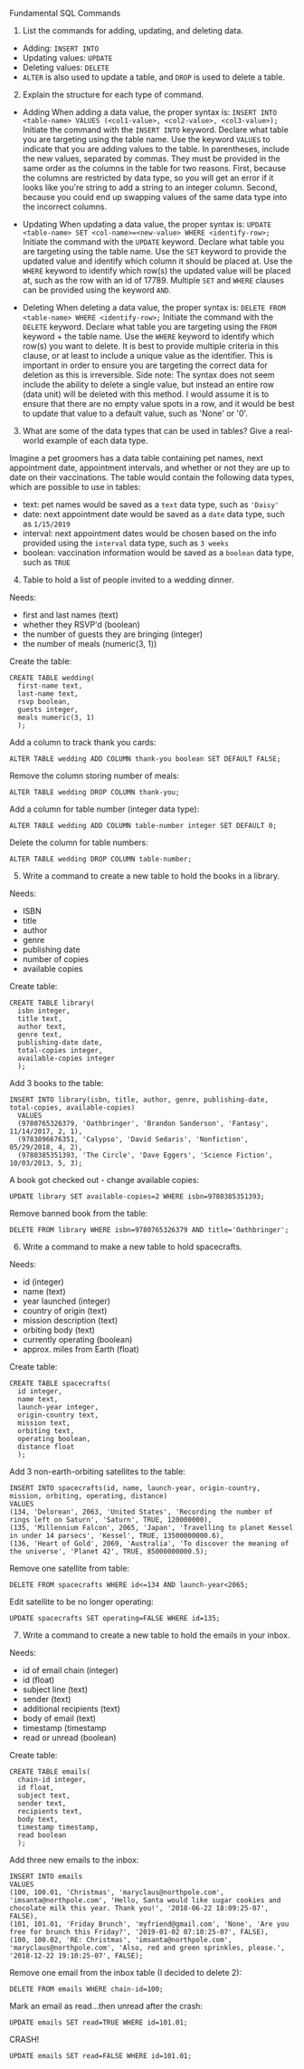 Fundamental SQL Commands

1. List the commands for adding, updating, and deleting data.

- Adding: `INSERT INTO`
- Updating values: `UPDATE`
- Deleting values: `DELETE`
- `ALTER` is also used to update a table, and `DROP` is used to delete a table.


2. Explain the structure for each type of command.

- Adding
When adding a data value, the proper syntax is:
`INSERT INTO <table-name> VALUES (<col1-value>, <col2-value>, <col3-value>);`
Initiate the command with the `INSERT INTO` keyword. Declare what table you are targeting using the table name. Use the keyword `VALUES` to indicate that you are adding values to the table. In parentheses, include the new values, separated by commas. They must be provided in the same order as the columns in the table for two reasons. First, because the columns are restricted by data type, so you will get an error if it looks like you're string to add a string to an integer column. Second, because you could end up swapping values of the same data type into the incorrect columns.

- Updating
When updating a data value, the proper syntax is:
`UPDATE <table-name> SET <col-name>=<new-value> WHERE <identify-row>;`
Initiate the command with the `UPDATE` keyword. Declare what table you are targeting using the table name. Use the `SET` keyword to provide the updated value and identify which column it should be placed at. Use the `WHERE` keyword to identify which row(s) the updated value will be placed at, such as the row with an id of 17789. Multiple `SET` and `WHERE` clauses can be provided using the keyword `AND`.

- Deleting
When deleting a data value, the proper syntax is:
`DELETE FROM <table-name> WHERE <identify-row>;`
Initiate the command with the `DELETE` keyword. Declare what table you are targeting using the `FROM` keyword + the table name. Use the `WHERE` keyword to identify which row(s) you want to delete. It is best to provide multiple criteria in this clause, or at least to include a unique value as the identifier. This is important in order to ensure you are targeting the correct data for deletion as this is irreversible.
Side note: The syntax does not seem include the ability to delete a single value, but instead an entire row (data unit) will be deleted with this method. I would assume it is to ensure that there are no empty value spots in a row, and it would be best to update that value to a default value, such as 'None' or '0'.


3. What are some of the data types that can be used in tables? Give a real-world example of each data type.

Imagine a pet groomers has a data table containing pet names, next appointment date, appointment intervals, and whether or not they are up to date on their vaccinations. The table would contain the following data types, which are possible to use in tables:
- text: pet names would be saved as a `text` data type, such as `'Daisy'`
- date: next appointment date would be saved as a `date` data type, such as `1/15/2019`
- interval: next appointment dates would be chosen based on the info provided using the `interval` data type, such as `3 weeks`
- boolean: vaccination information would be saved as a `boolean` data type, such as `TRUE`


4. Table to hold a list of people invited to a wedding dinner.

Needs:
- first and last names (text)
- whether they RSVP'd (boolean)
- the number of guests they are bringing (integer)
- the number of meals (numeric(3, 1))

Create the table:
```
CREATE TABLE wedding(
  first-name text,
  last-name text,
  rsvp boolean,
  guests integer,
  meals numeric(3, 1)
  );
```

Add a column to track thank you cards:
```
ALTER TABLE wedding ADD COLUMN thank-you boolean SET DEFAULT FALSE;
```

Remove the column storing number of meals:
```
ALTER TABLE wedding DROP COLUMN thank-you;
```

Add a column for table number (integer data type):
```
ALTER TABLE wedding ADD COLUMN table-number integer SET DEFAULT 0;
```

Delete the column for table numbers:
```
ALTER TABLE wedding DROP COLUMN table-number;
```


5. Write a command to create a new table to hold the books in a library.

Needs:
- ISBN
- title
- author
- genre
- publishing date
- number of copies
- available copies

Create table:
```
CREATE TABLE library(
  isbn integer,
  title text,
  author text,
  genre text,
  publishing-date date,
  total-copies integer,
  available-copies integer
  );
```

Add 3 books to the table:
```
INSERT INTO library(isbn, title, author, genre, publishing-date, total-copies, available-copies)
  VALUES
  (9780765326379, 'Oathbringer', 'Brandon Sanderson', 'Fantasy', 11/14/2017, 2, 1),
  (9783896676351, 'Calypso', 'David Sedaris', 'Nonfiction', 05/29/2018, 4, 2),
  (9780385351393, 'The Circle', 'Dave Eggers', 'Science Fiction', 10/03/2013, 5, 3);
```

A book got checked out - change available copies:
```
UPDATE library SET available-copies=2 WHERE isbn=9780385351393;
```

Remove banned book from the table:
```
DELETE FROM library WHERE isbn=9780765326379 AND title='Oathbringer';
```


6. Write a command to make a new table to hold spacecrafts.

Needs:
- id (integer)
- name (text)
- year launched (integer)
- country of origin (text)
- mission description (text)
- orbiting body (text)
- currently operating (boolean)
- approx. miles from Earth (float)

Create table:
```
CREATE TABLE spacecrafts(
  id integer,
  name text,
  launch-year integer,
  origin-country text,
  mission text,
  orbiting text,
  operating boolean,
  distance float
  );
```

Add 3 non-earth-orbiting satellites to the table:
```
INSERT INTO spacecrafts(id, name, launch-year, origin-country, mission, orbiting, operating, distance)
VALUES
(134, 'Delorean', 2063, 'United States', 'Recording the number of rings left on Saturn', 'Saturn', TRUE, 120000000),
(135, 'Millennium Falcon', 2065, 'Japan', 'Travelling to planet Kessel in under 14 parsecs', 'Kessel', TRUE, 13500000000.6),
(136, 'Heart of Gold', 2069, 'Australia', 'To discover the meaning of the universe', 'Planet 42', TRUE, 85000000000.5);
```

Remove one satellite from table:
```
DELETE FROM spacecrafts WHERE id<=134 AND launch-year<2065;
```

Edit satellite to be no longer operating:
```
UPDATE spacecrafts SET operating=FALSE WHERE id=135;
```


7. Write a command to create a new table to hold the emails in your inbox.

Needs:
- id of email chain (integer)
- id (float)
- subject line (text)
- sender (text)
- additional recipients (text)
- body of email (text)
- timestamp (timestamp
- read or unread (boolean)

Create table:
```
CREATE TABLE emails(
  chain-id integer,
  id float,
  subject text,
  sender text,
  recipients text,
  body text,
  timestamp timestamp,
  read boolean
  );
```

Add three new emails to the inbox:
```
INSERT INTO emails
VALUES
(100, 100.01, 'Christmas', 'maryclaus@northpole.com', 'imsanta@northpole.com', 'Hello, Santa would like sugar cookies and chocolate milk this year. Thank you!', '2018-06-22 18:09:25-07', FALSE),
(101, 101.01, 'Friday Brunch', 'myfriend@gmail.com', 'None', 'Are you free for brunch this Friday?', '2019-01-02 07:10:25-07', FALSE),
(100, 100.02, 'RE: Christmas', 'imsanta@northpole.com', 'maryclaus@northpole.com', 'Also, red and green sprinkles, please.', '2018-12-22 19:10:25-07', FALSE);
```

Remove one email from the inbox table (I decided to delete 2):
```
DELETE FROM emails WHERE chain-id=100;
```

Mark an email as read...then unread after the crash:
```
UPDATE emails SET read=TRUE WHERE id=101.01;
```

CRASH!
```
UPDATE emails SET read=FALSE WHERE id=101.01;
```
